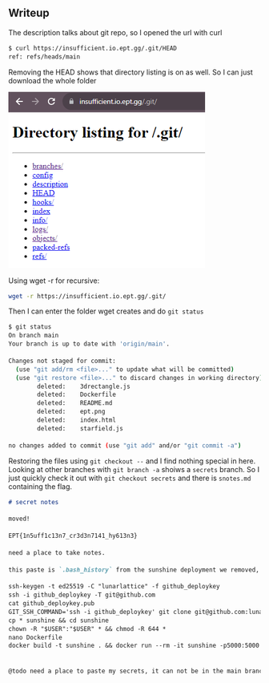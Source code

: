 ## Writeup

The description talks about git repo, so I opened the url with curl

``` bash
$ curl https://insufficient.io.ept.gg/.git/HEAD 
ref: refs/heads/main
```

Removing the HEAD shows that directory listing is on as well. So I can just download the whole folder

![directory-listing](ss-directory-listing.png)

Using wget -r for recursive:

```bash
wget -r https://insufficient.io.ept.gg/.git/
```

Then I can enter the folder wget creates and do `git status`

```bash
$ git status
On branch main
Your branch is up to date with 'origin/main'.

Changes not staged for commit:
  (use "git add/rm <file>..." to update what will be committed)
  (use "git restore <file>..." to discard changes in working directory)
        deleted:    3drectangle.js
        deleted:    Dockerfile
        deleted:    README.md
        deleted:    ept.png
        deleted:    index.html
        deleted:    starfield.js

no changes added to commit (use "git add" and/or "git commit -a")
```

Restoring the files using `git checkout --` and I find nothing special in here. Looking at other branches with `git branch -a` shoiws a `secrets` branch. So I just quickly check it out with `git checkout secrets` and there is `snotes.md` containing the flag.


```markdown
# secret notes

moved!

EPT{1n5uff1c13n7_cr3d3n7141_hy613n3}

need a place to take notes.

this paste is `.bash_history` from the sunshine deployment we removed, just make life easy and reuse the steps when deploying... they work!

ssh-keygen -t ed25519 -C "lunarlattice" -f github_deploykey
ssh -i github_deploykey -T git@github.com
cat github_deploykey.pub
GIT_SSH_COMMAND='ssh -i github_deploykey' git clone git@github.com:lunarlattice/sunshine.git
cp * sunshine && cd sunshine
chown -R "$USER":"$USER" * && chmod -R 644 *
nano Dockerfile
docker build -t sunshine . && docker run --rm -it sunshine -p5000:5000


@todo need a place to paste my secrets, it can not be in the main branch so find somewhere else...
```